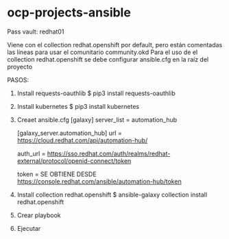 # ocp-projects-ansible
Pass vault: redhat01

Viene con el collection redhat.openshift por default, pero están comentadas las líneas para usar el comunitario community.okd
Para el uso de el collection redhat.openshift se debe configurar ansible.cfg en la raíz del proyecto

PASOS:

1. Install requests-oauthlib
	$ pip3 install requests-oauthlib
2. Install kubernetes
	$ pip3 install kubernetes
3. Creaet ansible.cfg
	[galaxy]
	server_list = automation_hub

	[galaxy_server.automation_hub]
	url = https://cloud.redhat.com/api/automation-hub/
	
	auth_url = https://sso.redhat.com/auth/realms/redhat-external/protocol/openid-connect/token
	
	token = SE OBTIENE DESDE https://console.redhat.com/ansible/automation-hub/token
4. Install collection redhat.openshift
	$ ansible-galaxy collection install redhat.openshift
5. Crear playbook
6. Ejecutar
